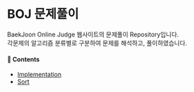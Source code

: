 # BOJ 문제풀이

BaekJoon Online Judge 웹사이트의 문제풀이 Repository입니다.
<br>
각문제의 알고리즘 분류별로 구분하여 문제를 해석하고, 풀이하였습니다.
<br>

#### 🚀 Contents
- [Implementation](./src/Implementation)
- [Sort](./src/Sort)



